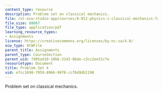 ```yaml
---
content_type: resource
description: Problem set on classical mechanics.
file: /ol-ocw-studio-app/courses/8-012-physics-i-classical-mechanics-fall-2008/e7cc16987059896698f8ccf6d9db1198_ps4.pdf
file_size: 88067
file_type: application/pdf
learning_resource_types:
- Assignments
license: https://creativecommons.org/licenses/by-nc-sa/4.0/
ocw_type: OCWFile
parent_title: Assignments
parent_type: CourseSection
parent_uid: fd05ad10-10bb-31d3-86de-c3cc2ee31cfe
resourcetype: Document
title: Problem Set 4
uid: e7cc1698-7059-8966-98f8-ccf6d9db1198
---
```

Problem set on classical mechanics.